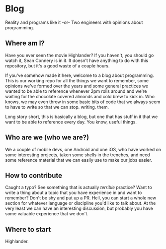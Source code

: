 # Blog
Reality and programs like it -or- Two engineers with opinions about programming.

## Where am I?
Have you ever seen the movie Highlander? If you haven't, you should go watch it, Sean Connery is in it. It doesn't have anything to do with this repository, but it's a good waste of a couple hours.

If you've somehow made it here, welcome to a blog about programming. This is our working repo for all the things we want to remember, some opinions we've formed over the years and some general practices we wanted to be able to reference whenever 2pm rolls around and we're waiting for the chocolate covered almonds and cold brew to kick in. Who knows, we may even throw in some basic bits of code that we always seem to have to write so that we can stop. writing. them.

Long story short, this is basically a blog, but one that has stuff in it that we want to be able to reference every day. You know, useful things.

## Who are we (who we are?)
We a couple of mobile devs, one Android and one iOS, who have worked on some interesting projects, taken some shells in the trenches, and need some reference material that we can easily use to make our jobs easier.

## How to contribute
Caught a typo? See something that is actually *terrible* practice? Want to write a thing about a topic that you have experience in and want to remember? Don't be shy and put up a PR. Hell, you can start a whole new section for whatever language or discipline you'd like to talk about. At the very least we can have an interesting discussion, but probably you have some valuable experience that we don't.

## Where to start
Highlander.

